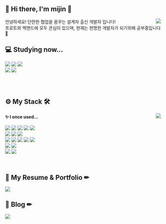 ## 👋 Hi there, I'm mijin 👋 

<div align="left">
<img align="right" src="https://github-readme-stats.vercel.app/api?username=sju01334&show_icons=true&theme=tokyonight"/>

안녕하세요! 단란한 협업을 꿈꾸는 설계자 출신 개발자 입니다!<br>
프로트와 백앤드에 모두 관심이 있으며, 현재는 현명한 개발자가 되기위해 공부중입니다 💛

## 💻 Studying now...

<img src="https://img.shields.io/badge/Kotlin-0095D5?style=flat-square&logo=Kotlin&logoColor=white">
<img src="https://img.shields.io/badge/Android-3DDC84?style=flat-square&logo=Android&logoColor=white">
<img src="https://img.shields.io/badge/Flutter-02569B?style=flat-square=Flutter&logoColor=white"><br>
<img src="https://img.shields.io/badge/JAVA-007396?style=flat-square&logo=java&logoColor=white">
<img src="https://img.shields.io/badge/Algorithm-00BCB4?style=flat-square&logoColor=white">


</div>

<br><br>

## ⚙ My Stack 🛠


<img align="right" src="https://github-readme-stats.vercel.app/api/top-langs/?username=sju01334&theme=dracula&layout=compact&langs_count=10"/>
<div align = "left">

#### ✨ I once used...  <br>
<img src="https://img.shields.io/badge/HTML5-E34F26?style=for-the-badge&logo=HTML5&logoColor=white"/></a>
<img src="https://img.shields.io/badge/CSS3-1572B6?style=for-the-badge&logo=CSS3&logoColor=white"/></a> 
<img src="https://img.shields.io/badge/JavaScript-F7DF1E?style=for-the-badge&logo=JavaScript&logoColor=white">
<img src="https://img.shields.io/badge/jquery-0769AD?style=for-the-badge&logo=jquery&logoColor=white">
<img src="https://img.shields.io/badge/bootstrap-7952B3?style=for-the-badge&logo=bootstrap&logoColor=white">
<br>
<img src="https://img.shields.io/badge/Node.js-339933?style=for-the-badge&logo=Node.js&logoColor=white">
<img src="https://img.shields.io/badge/spring-6DB33F?style=for-the-badge&logo=spring&logoColor=white"> 
<img src="https://img.shields.io/badge/express-000000?style=for-the-badge&logo=express&logoColor=white">
<br>
<img src="https://img.shields.io/badge/oracle-F80000?style=for-the-badge&logo=oracle&logoColor=white"> 
<img src="https://img.shields.io/badge/MySQL-4479A1?style=for-the-badge&logo=mysql&logoColor=white"> 
<img src="https://img.shields.io/badge/mariaDB-003545?style=for-the-badge&logo=mariaDB&logoColor=white"> 
<img src="https://img.shields.io/badge/mongoDB-47A248?style=for-the-badge&logo=MongoDB&logoColor=white">
<img src="https://img.shields.io/badge/firebase-FFCA28?style=for-the-badge&logo=firebase&logoColor=white">
<br>
<img src="https://img.shields.io/badge/linux-FCC624?style=for-the-badge&logo=linux&logoColor=black">
<img src="https://img.shields.io/badge/apache tomcat-F8DC75?style=for-the-badge&logo=apachetomcat&logoColor=white">
<br>
<img src="https://img.shields.io/badge/github-181717?style=for-the-badge&logo=github&logoColor=white">
<img src="https://img.shields.io/badge/git-F05032?style=for-the-badge&logo=git&logoColor=white">

</div>


<br>

## 📃 My Resume & Portfolio ✏

<a href="https://glossy-amaranthus-45d.notion.site/b4efdeaf86a4458bbb40c42d86ca04e0">
 <img src="https://img.shields.io/badge/Notion-000000?style=for-the-badge&logo=Notion&logoColor=white">
 </a>
 
 
 ## 📖 Blog ✏

<a href="https://sju01334.tistory.com">
 <img src="https://img.shields.io/badge/Tistory-F1631B?style=for-the-badge&logo=Tistory&logoColor=white">
 </a>









 

<!--
**sju01334/sju01334** is a ✨ _special_ ✨ repository because its `README.md` (this file) appears on your GitHub profile.

Here are some ideas to get you started:

- 🔭 I’m currently working on ...

- 👯 I’m looking to collaborate on ...
- 🤔 I’m looking for help with ...
- 💬 Ask me about ...
- 📫 How to reach me: ...
- 😄 Pronouns: ...
- ⚡ Fun fact: ...
-->
